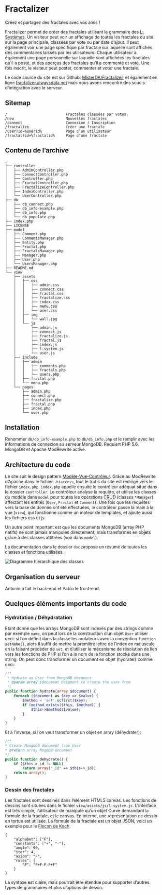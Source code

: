 # Fractalizer
Créez et partagez des fractales avec vos amis !

Fractalizer permet de créer des fractales utilisant la grammaire des [L-Systèmes](http://fr.wikipedia.org/wiki/L-Syst%C3%A8me).
Un visiteur peut voir un affichage de toutes les fractales du site sur la page principale, classées par vote ou par date d’ajout.
Il peut également voir une page spécifique par fractale sur laquelle sont affichés des commentaires laissés par les utilisateurs.
Chaque utilisateur a également une page personnelle sur laquelle sont affichées les fractales qu’il a posté,
et des aperçus des fractales qu’il a commenté et voté.
Une fois inscrit, le visiteur peut poster, commenter et voter une fractale.

Le code source du site est sur Github: [MisterDA/Fractalizer](https://github.com/MisterDA/Fractalizer),
et également en ligne [fractalizer.alwaysdata.net](http://fractalizer.alwaysdata.net/) mais nous avons rencontré des soucis d’intégration avec le serveur.

## Sitemap
    /                           Fractales classées par votes
    /new                        Nouvelles fractales
    /connect                    Connexion / Inscription
    /fractalize                 Créer une fractale
    /user?id=%userid%           Page d’un utilisateur
    /fractal?id=%fractalid%     Page d’une fractale

## Contenu de l’archive
```
.
├── controller
│   ├── AdminController.php
│   ├── ConnectController.php
│   ├── Controller.php
│   ├── FractalController.php
│   ├── FractalizeController.php
│   ├── IndexController.php
│   └── UserController.php
├── db
│   ├── db_connect.php
│   ├── db_info-example.php
│   ├── db_info.php
│   └── db_populate.php
├── index.php
├── LICENSE
├── model
│   ├── Comment.php
│   ├── CommentsManager.php
│   ├── Entity.php
│   ├── Fractal.php
│   ├── FractalsManager.php
│   ├── Manager.php
│   ├── User.php
│   └── UsersManager.php
├── README.md
└── view
    ├── assets
    │   ├── css
    │   │   ├── admin.css
    │   │   ├── connect.css
    │   │   ├── fractal.css
    │   │   ├── fractalize.css
    │   │   ├── index.css
    │   │   ├── menu.css
    │   │   └── user.css
    │   ├── img
    │   │   └── wall.jpg
    │   └── js
    │       ├── admin.js
    │       ├── connect.js
    │       ├── fractalize.js
    │       ├── fractal.js
    │       ├── index.js
    │       ├── l-system.js
    │       └── user.js
    ├── include
    │   ├── admin
    │   │   ├── comments.php
    │   │   ├── fractals.php
    │   │   └── users.php
    │   ├── fractal.php
    │   └── menu.php
    └── pages
        ├── admin.php
        ├── connect.php
        ├── fractalize.php
        ├── fractal.php
        ├── index.php
        └── user.php
```


## Installation
Renommer `db/db_info-example.php` to `db/db_info.php` et le remplir avec les informations de connexion au serveur MongoDB.
Requiert PHP 5.6, MongoDB et Apache ModRewrite activé.

## Architecture du code
Le site suit le design pattern [Modèle-Vue-Contrôleur](http://fr.wikipedia.org/wiki/Mod%C3%A8le-vue-contr%C3%B4leur).
Grâce au ModRewrite d’Apache dans le fichier `.htaccess`, tout le trafic du site est redirigé vers le fichier `index.php`.
`index.php` appelle ensuite le contrôleur adéquat situé dans le dossier `controller`.
Le contrôleur analyse la requête, et utilise les classes du modèle dans `model` pour toutes les opérations
[CRUD](http://fr.wikipedia.org/wiki/CRUD) (classes `*Manager`) affectant les entités (`User`, `Fractal` et `Comment`).
Une fois que les requêtes vers la base de donnée ont été effectuées, le contrôleur passe la main à la vue (`view`),
qui fonctionne comme un moteur de templates, et ajoute aussi les fichiers css et js.

Un autre point important est que les documents MongoDB (array PHP natifs) ne sont jamais manipulés directement,
mais transformés en objets grâce à des classes attitrées (voir dans `model`).

La documentation dans le dossier `doc` propose un résumé de toutes les classes et fonctions utilisées.

![Diagramme hiérarchique des classes](doc/graphs/classes.svg)

## Organisation du serveur
Antonin a fait le back-end et Pablo le front-end.

## Quelques éléments importants du code
### Hydratation / Déhydratation
Etant donné que les arrays MongoDB sont indexés par des strings comme par exemple `name`,
on peut lors de la construction d’un objet `User` utiliser ceci: si l’on définit dans la classe les mutateurs
avec la convention `function setName()`, alors il suffit de mettre la première lettre de l’index
en majuscule en la faisant précéder de `set`, et d’utiliser le mécanisme de résolution de lien vers les fonctions
de PHP si l’on a le nom de la fonction stocké dans une string.
On peut donc transformer un document en objet (hydrater) comme ceci:
```php
/**
 * Hydrate an User from MongoDB document
 * @param array $document Document to create the user from
 */
public function hydrate(array $document) {
    foreach ($document as $key => $value) {
        $method = 'set'.ucfirst($key);
        if (method_exists($this, $method)) {
            $this->$method($value);
        }
    }
}
```
Et à l’inverse, si l’on veut transformer un objet en array (déhydrater):
```php
/**
* Create MongoDB document from User
* @return array MogoDB document
*/
public function dehydrate() {
    if ($this->_id != NULL)
        return array("_id" => $this->_id);
    return array();
}
```

### Dessin des fractales
Les fractales sont dessinés dans l’élément HTML5 canvas.
Les fonctions de dessins sont situées dans le fichier `view/assets/js/l-system.js`.
L’interface est très simple, l’utilisateur de manipule qu’un objet Curve demandant la formule de la fractale, et le canvas.
En interne, une représentation de dessin en tortue est utilisée.
La formule de la fractale est un objet JSON, voici un exemple pour le [Flocon de Koch](http://fr.wikipedia.org/wiki/Flocon_de_Koch):
```
{
    "alphabet": ["F"],
    "constants": ["+", "-"],
    "angle": 90,
    "iter": 4,
    "axiom": "F",
    "rules": {
        "F": "F+F-F-F+F"
    }
}
```
La syntaxe est claire, mais pourrait être étendue pour supporter d’autres types de grammaires et plus d’options de dessin.

